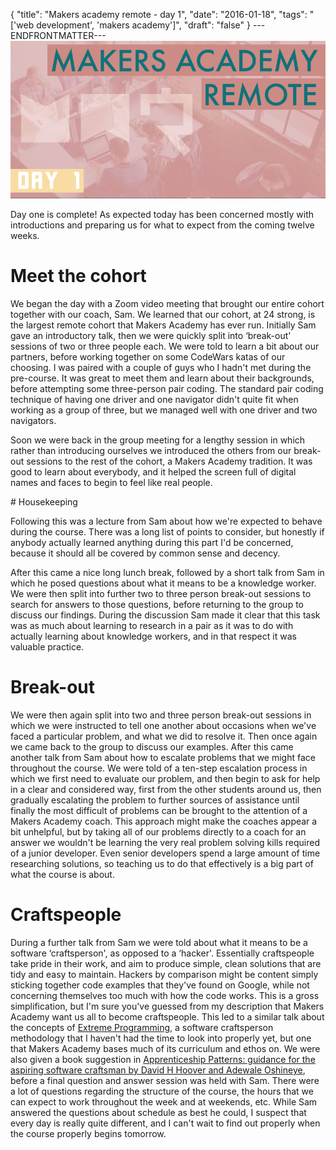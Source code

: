 {
  "title": "Makers academy remote - day 1",
  "date": "2016-01-18",
  "tags": "['web development', 'makers academy']",
  "draft": "false"
}
---ENDFRONTMATTER---
![Makers Academy remote day 1](media/makers-academy-remote-day-1-header.png "Makers Academy remote day 1")

Day one is complete! As expected today has been concerned mostly with introductions and preparing us for what to expect from the coming twelve weeks.

# Meet the cohort

We began the day with a Zoom video meeting that brought our entire cohort together with our coach, Sam. We learned that our cohort, at 24 strong, is the largest remote cohort that Makers Academy has ever run. Initially Sam gave an introductory talk, then we were quickly split into ‘break-out' sessions of two or three people each. We were told to learn a bit about our partners, before working together on some CodeWars katas of our choosing. I was paired with a couple of guys who I hadn't met during the pre-course. It was great to meet them and learn about their backgrounds, before attempting some three-person pair coding. The standard pair coding technique of having one driver and one navigator didn't quite fit when working as a group of three, but we managed well with one driver and two navigators.

Soon we were back in the group meeting for a lengthy session in which rather than introducing ourselves we introduced the others from our break-out sessions to the rest of the cohort, a Makers Academy tradition. It was good to learn about everybody, and it helped the screen full of digital names and faces to begin to feel like real people.

# Housekeeping

Following this was a lecture from Sam about how we're expected to behave during the course. There was a long list of points to consider, but honestly if anybody actually learned anything during this part I'd be concerned, because it should all be covered by common sense and decency.

After this came a nice long lunch break, followed by a short talk from Sam in which he posed questions about what it means to be a knowledge worker. We were then split into further two to three person break-out sessions to search for answers to those questions, before returning to the group to discuss our findings. During the discussion Sam made it clear that this task was as much about learning to research in a pair as it was to do with actually learning about knowledge workers, and in that respect it was valuable practice.

# Break-out

We were then again split into two and three person break-out sessions in which we were instructed to tell one another about occasions when we've faced a particular problem, and what we did to resolve it. Then once again we came back to the group to discuss our examples. After this came another talk from Sam about how to escalate problems that we might face throughout the course. We were told of a ten-step escalation process in which we first need to evaluate our problem, and then begin to ask for help in a clear and considered way, first from the other students around us, then gradually escalating the problem to further sources of assistance until finally the most difficult of problems can be brought to the attention of a Makers Academy coach. This approach might make the coaches appear a bit unhelpful, but by taking all of our problems directly to a coach for an answer we wouldn't be learning the very real problem solving kills required of a junior developer. Even senior developers spend a large amount of time researching solutions, so teaching us to do that effectively is a big part of what the course is about.

# Craftspeople

During a further talk from Sam we were told about what it means to be a software ‘craftsperson', as opposed to a ‘hacker'. Essentially craftspeople take pride in their work, and aim to produce simple, clean solutions that are tidy and easy to maintain. Hackers by comparison might be content simply sticking together code examples that they've found on Google, while not concerning themselves too much with how the code works. This is a gross simplification, but I'm sure you've guessed from my description that Makers Academy want us all to become craftspeople. This led to a similar talk about the concepts of <a href="http://extremeprogramming.org" class="link">Extreme Programming</a>, a software craftsperson methodology that I haven't had the time to look into properly yet, but one that Makers Academy bases much of its curriculum and ethos on. We were also given a book suggestion in <a href="https://www.goodreads.com/book/show/5608045-apprenticeship-patterns" class="link">Apprenticeship Patterns: guidance for the aspiring software craftsman by David H Hoover and Adewale Oshineye</a>, before a final question and answer session was held with Sam. There were a lot of questions regarding the structure of the course, the hours that we can expect to work throughout the week and at weekends, etc. While Sam answered the questions about schedule as best he could, I suspect that every day is really quite different, and I can't wait to find out properly when the course properly begins tomorrow.
